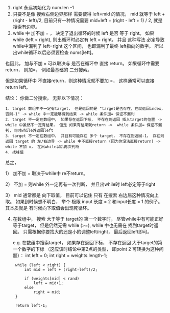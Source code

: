 1. right 永远初始化为 num.len -1
2. 只要不是像 搜索右侧边界那样 需要使得 left=mid 的情况， mid 就等于 left + (right - left)/2, 目前只有一种情况需要 mid=left + (right - left + 1) / 2, 
就是 搜索有边界。 
3. while 中 加不加 = ， 决定了退出循环的时候 left 是否 等于 right。 如果 while (left < right), 则出循环时必定有 left = right， 并且
这种写法 必定导致 while中漏判了 left=right 这个区间， 也即漏判了最终 left指向的数字。 所以出while循环以后必须要检查 nums[left]。

也因此， 加与不加 = 可以取决与 是否在循环中 直接 return。 如果循环中需要return， 则加=， 例如最基础的 二分搜索。 

但是如果循环中 不直接return，则这种情况就不要加 =， 这样通常可以直接 return left。

结论： 你做二分搜索， 无非以下情况： 

    1. target 数组中不一定有target， 但是返回的是 "target是否存在，在就返回index，否则-1" -> while 中一定能够得到结果 -> while 条件加= 保证不漏判
    2. target 不一定在数组中， 如果存在返回下标， 不存在则返回 插入target的位置 -> while 中虽然不一定有结果， 但是 如果有结果就return ->  while 条件加= 保证不漏判, 同时while外返回left
    3. target 不一定在数组中， 并且有可能存在 多个 target， 不存在则返回-1， 存在则 返回 target 的 左/右边界 -> while 中不直接return (因为你没法直接return) -> while 不加 =， 在出while以后再次判断
    4. 找峰值

总之， 

1） 加不加 = 取决于while中 re不return。 

2） 不加 = 则while 外一定再有一次判断， 并且出while时 left必定等于right 

3） mid 通常都是 向下取值， 目前可以记住 只有 在搜索 右边届这种情况向上取。 如果到时候想不明白， 举个 极限 input 长度 = 2 和input长度 = 1 的例子。
其本质就是 有时候向下取值会出现死循环。

4) 在数组中， 搜索 大于等于 target的 第一个数字时， 尽管while中有可能正好等于target， 但是仍然无需 while (>=), while 中也无需在 找到target时返回。
    只需根据你要找大的还是小的调整left/right， 最后返回left即可。

    e.g. 在数组中搜索target， 如果存在返回下标， 不存在返回 大于target的第一个数字的下标 （这应该时结论中第2点的类型， 即point 2 可转换为这种问题）：
   int left = 0;
   int right = weights.length-1;

        while (left < right) {
            int mid = left + (right-left)/2;

            if (weights[mid] < rand)
                left = mid+1;
            else 
                right = mid;
        }

        return left-1;